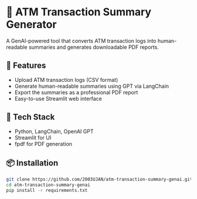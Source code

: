 
# 🏦 ATM Transaction Summary Generator

A GenAI-powered tool that converts ATM transaction logs into human-readable summaries and generates downloadable PDF reports.

## 🚀 Features

- Upload ATM transaction logs (CSV format)
- Generate human-readable summaries using GPT via LangChain
- Export the summaries as a professional PDF report
- Easy-to-use Streamlit web interface

## 🧰 Tech Stack

- Python, LangChain, OpenAI GPT
- Streamlit for UI
- fpdf for PDF generation

## 📦 Installation

```bash
git clone https://github.com/2003UJAN/atm-transaction-summary-genai.git
cd atm-transaction-summary-genai
pip install -r requirements.txt
